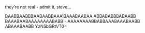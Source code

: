 they're not real - admit it, steve...

BAABBAABBBAABAABBAAA'BAAABAABAA ABBABABBBABAABB BAAABAABAAAAAAAABABB - AAAAAAAABBABBAAABAAABAABB ABAAABAABB YzNSbGRtVT0=
